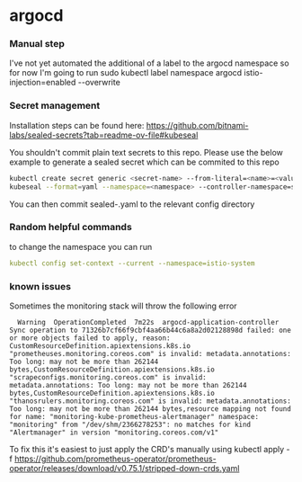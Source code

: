 # argocd


### Manual step
I've not yet automated the additional of a label to the argocd namespace so for now I'm going to run
sudo kubectl label namespace argocd istio-injection=enabled --overwrite

### Secret management
Installation steps can be found here: https://github.com/bitnami-labs/sealed-secrets?tab=readme-ov-file#kubeseal

You shouldn't commit plain text secrets to this repo. Please use the below example to generate a sealed secret which can be commited to this repo

```bash
kubectl create secret generic <secret-name> --from-literal=<name>=<value> --namespace=cert-manager --dry-run=client -o yaml > <generated-secret-name>.yaml
kubeseal --format=yaml --namespace=<namespace> --controller-namespace=sealed-secrets --controller-name=sealed-secrets <generated-secret-name>.yaml > sealed-<generated-secret-name>.yaml
```

You can then commit sealed-<generated-secret-name>.yaml to the relevant config directory

### Random helpful commands
to change the namespace you can run
```yaml
kubectl config set-context --current --namespace=istio-system
```

### known issues

Sometimes the monitoring stack will throw the following error
```text
  Warning  OperationCompleted  7m22s  argocd-application-controller  Sync operation to 71326b7cf66f9cbf4aa66b44c6a8a2d02128898d failed: one or more objects failed to apply, reason: CustomResourceDefinition.apiextensions.k8s.io "prometheuses.monitoring.coreos.com" is invalid: metadata.annotations: Too long: may not be more than 262144 bytes,CustomResourceDefinition.apiextensions.k8s.io "scrapeconfigs.monitoring.coreos.com" is invalid: metadata.annotations: Too long: may not be more than 262144 bytes,CustomResourceDefinition.apiextensions.k8s.io "thanosrulers.monitoring.coreos.com" is invalid: metadata.annotations: Too long: may not be more than 262144 bytes,resource mapping not found for name: "monitoring-kube-prometheus-alertmanager" namespace: "monitoring" from "/dev/shm/2366278253": no matches for kind "Alertmanager" in version "monitoring.coreos.com/v1"
```

To fix this it's easiest to just apply the CRD's manually using
kubectl apply -f https://github.com/prometheus-operator/prometheus-operator/releases/download/v0.75.1/stripped-down-crds.yaml
